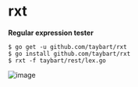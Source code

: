 # rxt

**Regular expression tester**

```
$ go get -u github.com/taybart/rxt
$ go install github.com/taybart/rxt
$ rxt -f taybart/rest/lex.go
```

![image](https://user-images.githubusercontent.com/3513897/72671492-87c1dd00-3a08-11ea-8fa1-269cba78be84.png)
